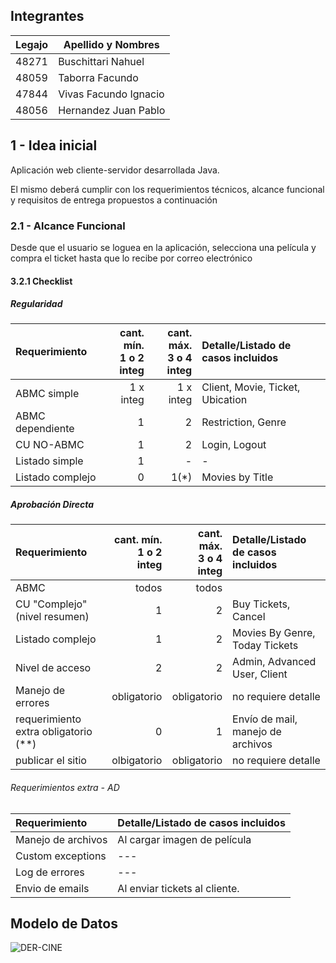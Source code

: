 ## Integrantes
| Legajo | Apellido y Nombres |
| ------------- | ------------- |
| 48271  | Buschittari Nahuel  |
| 48059  | Taborra Facundo  |
| 47844  | Vivas Facundo Ignacio |
| 48056  | Hernandez Juan Pablo  |

## 1 - Idea inicial

Aplicación web cliente-servidor desarrollada Java.

El mismo deberá cumplir con los requerimientos técnicos, alcance funcional y requisitos de entrega propuestos a continuación

### 2.1 - Alcance Funcional
Desde que el usuario se loguea en la aplicación, selecciona una película y compra el ticket hasta que lo recibe por correo electrónico

#### 3.2.1 Checklist

##### Regularidad

|Requerimiento|cant. mín.<br>1 o 2 integ|cant. máx.<br>3 o 4 integ|Detalle/Listado de casos incluidos|
|:-|-:|-:|:-|
|ABMC simple|1 x integ|1 x integ|Client, Movie, Ticket, Ubication|
|ABMC dependiente|1|2|Restriction, Genre|
|CU NO-ABMC|1|2|Login, Logout |
|Listado simple|1|-|-|
|Listado complejo|0|1(*)|Movies by Title|

##### Aprobación Directa

|Requerimiento|cant. mín.<br>1 o 2 integ|cant. máx.<br>3 o 4 integ|Detalle/Listado de casos incluidos|
|:-|-:|-:|:-|
|ABMC|todos|todos|
|CU "Complejo"(nivel resumen)|1|2|Buy Tickets, Cancel|
|Listado complejo|1|2|Movies By Genre, Today Tickets|
|Nivel de acceso|2|2|Admin, Advanced User, Client|
|Manejo de errores|obligatorio|obligatorio|no requiere detalle|
|requerimiento extra obligatorio (**)|0|1|Envío de mail, manejo de archivos|
|publicar el sitio|olbigatorio|obligatorio|no requiere detalle|


###### Requerimientos extra - AD
|Requerimiento |Detalle/Listado de casos incluidos|
|:-|:-|
|Manejo de archivos|Al cargar imagen de película|
|Custom exceptions|---|
|Log de errores|---|
|Envio de emails|Al enviar tickets al cliente.|

## Modelo de Datos

![DER-CINE](https://user-images.githubusercontent.com/83438929/179287976-7ab9c358-c0c5-4cdb-9bf6-51015364ebc8.png)

